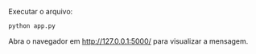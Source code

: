 Executar o arquivo: 

```bash 
python app.py 
``` 

Abra o navegador em http://127.0.0.1:5000/ para visualizar a mensagem. 